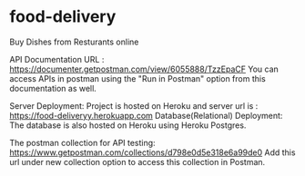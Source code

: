 # food-delivery
Buy Dishes from Resturants online

API Documentation URL : https://documenter.getpostman.com/view/6055888/TzzEpaCF
You can access APIs in postman using the "Run in Postman" option from this documentation as well.

Server Deployment: Project is hosted on Heroku and server url is :  https://food-deliveryy.herokuapp.com
Database(Relational) Deployment: The database is also hosted on Heroku using Heroku Postgres.

The postman collection for API testing: https://www.getpostman.com/collections/d798e0d5e318e6a99de0
Add this url under new collection option to access this collection in Postman.


